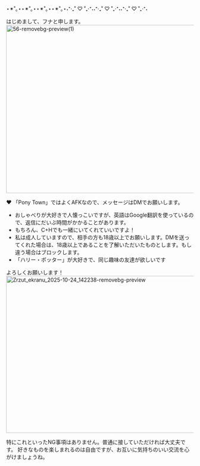 
⋆✴︎˚｡⋆⋆✴︎˚｡⋆⋆✴︎˚｡⋆⋆✴︎˚｡⋆˖⁺‧₊˚ ♡ ˚₊‧⁺˖˖⁺‧₊˚ ♡ ˚₊‧⁺˖˖⁺‧₊˚ ♡ ˚₊‧⁺˖


はじめまして、フナと申します。<img width="553" height="451" alt="56-removebg-preview(1)" src="https://github.com/user-attachments/assets/85540d46-8381-4155-a8ea-1ccaa0d8a1b8" /> 



:heart:    「Pony Town」ではよくAFKなので、メッセージはDMでお願いします。
-   おしゃべりが大好きで人懐っこいですが、英語はGoogle翻訳を使っているので、返信にだいぶ時間がかかることがあります。
-   もちろん、C+Hでも一緒にいてくれていいですよ！
-   私は成人していますので、相手の方も18歳以上でお願いします。DMを送ってくれた場合は、18歳以上であることを了解いただいたものとします。もし違う場合はブロックします。
-   「ハリー・ポッター」が大好きで、同じ趣味の友達が欲しいです 

よろしくお願いします！
<img width="593" height="421" alt="Zrzut_ekranu_2025-10-24_142238-removebg-preview" src="https://github.com/user-attachments/assets/0863e85e-e476-4ed1-affe-f2e713c1445e" />

特にこれといったNG事項はありません。普通に接していただければ大丈夫です。
好きなものを楽しまれるのは自由ですが、お互いに気持ちのいい交流を心がけましょうね。





